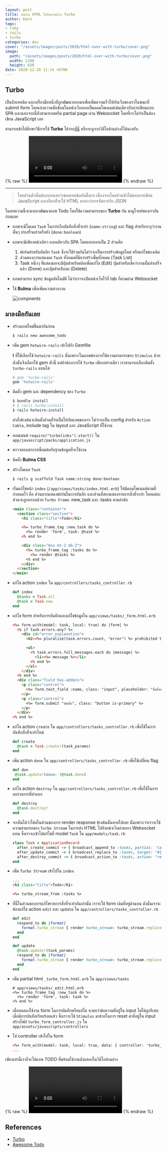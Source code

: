 ```yaml
---
layout: post
title: ส่งผ่าน HTML ไปยังแอพด้วย Turbo
author: Karn
tags:
- ruby
- rails
- turbo
categories: dev
cover: "/assets/images/posts/2020/html-over-with-turbo/cover.png"
image:
  path: "/assets/images/posts/2020/html-over-with-turbo/cover.png"
  width: 1200
  height: 630
date: 2020-12-28 11:14 +0700
---
```

## Turbo
เป็นอีกเทคนิค และเครื่องมือหนึ่งที่ถูกพัฒนาออกมาเพื่อเพิ่มความเร็วให้กับเว็บของเราในขณะที่ submit form โดยแบ่งความซับซ้อนในหน้าเว็บออกเป็นคอมโพเนนต์เช่นเดียวกับการเขียนแบบ SPA และนอกจากนี้ยังสามารถสตรีม partial page ผ่าน Websocket โดยที่เราไม่จำเป็นต้องเขียน JavaScript เลย<!--more-->

สามารถเข้าไปศึกษาวิธีการใช้ **Turbo** ได้จาก[ที่นี่](https://turbo.hotwire.dev) หรือจะดูจากวิดีโอด้านล่างก็ได้นะครับ

{% raw %}
<video controls playsinline>
  <source src="https://s3.amazonaws.com/hotwire.dev/hotwire-screencast.mp4" type="video/mp4">
</video>
{% endraw %}

---
> โดยส่วนตัวนั้นต้องบอกเลยว่าชอบเทคนิคอันนี้มาก เนื่องจากโดยส่วนตัวไม่ชอบการเขียน JavaScript และเลือกที่จะใช้ HTML มากกว่าการจัดการกับ JSON

ในบทความนี้จะมาลองพัฒนาแอพ Todo โดยใช้ความสามารถของ **Turbo** กัน มาดูโจทย์ของเรากันก่อนเลย
- แอพจะมีโมเดล `Task` ในการเก็บบันทึกสิ่งที่จะทำ (`name:string`) และ flag สำหรับระบุว่างานนั้นๆ ทำเสร็จแล้วหรือยัง (`done:boolean`)
- แอพจะมีเพียงหน้าเดียว แบบเดียวกับ SPA โดยแยกออกเป็น 2 ส่วนคือ
  1. ฟอร์มสำหรับบันทึก `Task` ซึ่งจะใช้ร่วมกันไม่ว่าจะเป็นการสร้างข้อมูลใหม่ หรือแก้ไขของเดิม
  2. ส่วนของการแสดงผล `Task` ทั้งหมดที่มีการสร้างขึ้นทั้งหมด (Task List)
  3. Task หนึ่งๆ ที่แสดงผลจะมีปุ่มสำหรับคลิกเพื่อแก้ไข (Edit) ปุ่มสำหรับเช็คว่างานนั้นทำเสร็จแล้ว (Done) และปุ่มสำหรับลบ (Delete)
- แอพสามารถ sync ข้อมูลอัตโนมัติ ไม่ว่าเราจะเปิดหน้าเว็บไว้กี่ tab ก็ตามผ่าน Websocket
- ใช้ **Bulma** เพื่อเพิ่มความสวยงาม

  ![compnents](/assets/images/posts/2020/html-over-with-turbo/components.png)

## มาลงมือกันเลย
- สร้างแอพใหม่ขึ้นมากันก่อน


  ```bash
  $ rails new awesome_todo
  ```

- เพิ่ม gem `hotwire-rails` เข้าไปยัง Gemfile

    ❗️ ที่ใช้เลือกใช้ `hotwire-rails` นั้นเพราะในแอพต้องการใช้ความสามารถของ `Stimulus` ด้วยดังนั้นจึงเลือกใช้ gem ตัวนี้ แต่ถ้าต้องการใช้ `Turbo` เพียงอย่างเดียว เราสามารถเลือกติดตั้ง `turbo-rails` แทนได้

  ```ruby
  # gem 'turbo-rails'
  gem 'hotwire-rails'
  ```

- ติดตั้ง gem และ dependency ของ `Turbo`

  ```bash
  $ bundle install
  # $ rails turbo:install
  $ rails hotwire:install
  ```


    คำสั่งข้างต้นจะติดตั้งส่วนที่จำเป็นให้กับแอพของเรา ไม่ว่าจะเป็น config สำหรับ `Action Cable`, include tag ใน layout และ JavaScript ที่ใช้งาน


- คอมเมนต์ `require("turbolinks").start()` ใน `app/javascript/packs/application.js`
- ตรวจสอบค่าการเชื่อมต่อกับฐานข้อมูลที่จะใช้งาน
- ติดตั้ง **Bulma CSS**
- สร้างโมเดล `Task`

  ```bash
  $ rails g scaffold Task name:string done:boolean
  ```

- เริ่มแก้ไขหน้า `index` (`/app/views/tasks/index.html.erb`) ให้มีคอมโพเนนต์ตามที่กำหนดไว้ คือ ส่วนแรกแสดงฟอร์มในการบันทึก และส่วนที่สองแสดงรายการสิ่งที่จะทำ โดยแต่ละส่วนจะถูกครอบด้วย `Turbo Frame` :new_task และ :tasks ตามลำดับ

  ```html
  <main class="container">
    <section class="section">
      <h1 class="title">Todo</h1>

      <%= turbo_frame_tag :new_task do %>
        <%= render 'form', task: @task %>
      <% end %>

      <div class="box mt-2 mb-2">
        <%= turbo_frame_tag :tasks do %>
          <%= render @tasks %>
        <% end %>
      </div>
    </section>
  </main>
  ```

- แก้ไข action `index` ใน `app/controllers/tasks_controller.rb`

  ```ruby
  def index
    @tasks = Task.all
    @task = Task.new
  end
  ```

- แก้ไข form สำหรับการบันทึกและแก้ไขข้อมูลใน `app/views/tasks/_form.html.erb`
  
  ```html
  <%= form_with(model: task, local: true) do |form| %>
    <% if task.errors.any? %>
      <div id="error_explanation">
        <h2><%= pluralize(task.errors.count, "error") %> prohibited this task from being saved:</h2>

        <ul>
          <% task.errors.full_messages.each do |message| %>
            <li><%= message %></li>
          <% end %>
        </ul>
      </div>
    <% end %>
    <div class="field has-addons">
      <p class="control">
        <%= form.text_field :name, class: "input", placeholder: "สิ่งที่จะทำ" %>
      </p>
      <p class="control">
        <%= form.submit "บันทึก", class: "button is-primary" %>
      </p>
    </div>
  <% end %>
  ```

- แก้ไข action `create` ใน `app/controllers/tasks_controller.rb` เพื่อใช้ในการบันทึกสิ่งที่จะทำใหม่

  ```ruby
  def create
    @task = Task.create!(task_params)
  end
  ```

- เพิ่ม action `done` ใน `app/controllers/tasks_controller.rb` เพื่อใช้เปลี่ยน flag

   ```ruby
   def don
    @task.update!(done: !@task.done)
  end
   ```

- แก้ไข action `destroy` ใน `app/controllers/tasks_controller.rb` เพื่อใช้ในการลบรายการที่ทำออก

  ```ruby
  def destroy
    @task.destroy!
  end
  ```

- จะเห็นได้ว่าโค้ดในส่วนของการ render response ข้างต้นนั้นหายไปเลย นั้นเพราะว่าเราจะใช้ความสามารถของ `Turbo Stream` ในการส่ง HTML ไปยังหน้าเว็บผ่านทาง Websocket แทน ซึ่งเราจะเข้าไปแก้ไขที่ model `Task` ใน `app/models/task.rb`

  ```ruby
  class Task < ApplicationRecord
    after_create_commit -> { broadcast_append_to :tasks, partial: 'tasks/task', locals: { task: self } }
    after_update_commit -> { broadcast_replace_to :tasks, target: "#{self.class.name.downcase}_#{id}", partial: 'tasks/task', locals: { task: self } }
    after_destroy_commit -> { broadcast_action_to :tasks, action: "remove", target: "#{self.class.name.downcase}_#{id}" }
  end
  ```

- เพิ่ม `Turbo Stream` เข้าไปใน `index`

  ```html
  ...
  <h1 class="title">Todo</h1>

  <%= turbo_stream_from :tasks %>
  ```

- ที่นี้ในส่วนของการแก้ไขรายการสิ่งที่จะทำอันเก่านั้น เราจะใช้ form เดิมที่อยู่ด้านบน ดังนั้นเราจะต้องแก้ไข action `edit` และ `update` ใน `app/controllers/tasks_controller.rb`

  ```ruby
  def edit
    respond_to do |format|
      format.turbo_stream { render turbo_stream: turbo_stream.replace(:new_task, partial: 'tasks/turbo_form', locals: { task: @task }) }
    end
  end

  def update
    @task.update!(task_params)
    respond_to do |format|
      format.turbo_stream { render turbo_stream: turbo_stream.replace(:new_task, partial: 'tasks/turbo_form', locals: { task: Task.new }) }
    end
  end
  ```

- เพิ่ม partial html `_turbo_form.html.erb` ใน `app/views/tasks` 

  ```erb
  # app/views/tasks/_edit.html.erb
  <%= turbo_frame_tag :new_task do %>
    <%= render 'form', task: task %>
  <% end %>
  ```

- เมื่อทดลองใช้งาน form ในการบันทึกหรือแก้ไข จะพบว่าข้อความที่อยู่ใน input ไม่ได้ถูกรีเซทเมื่อมีการบันทึกเรียบร้อยแล้ว ซึ่งเราจะใช้ `Stimulus` มาช่วยในการ reset ค่าที่อยู่ใน input สร้างไฟล์ `turbo_form_controller.js` ใน `app/assets/javascripts/controllers`


- ใส่ controller เข้าไปใน form

  ```html
  <%= form_with(model: task, local: true, data: { controller: 'turbo_form', action: "turbo:submit-end->turbo_form#reset" }) do |form| %>
  ...
  ```

เพียงเท่านี้เราก็จะได้แอพ ​TODO ที่พร้อมใช้งานดังแสดงในวิดีโอด้านล่าง

{% raw %}
<video controls playsinline>
  <source src="/assets/videos/awesome_todo.mov" type="video/mp4">
</video>
{% endraw %}

## References
- [Turbo](https://turbo.hotwire.dev/)
- [Awesome Todo](https://github.com/karn18/awesome_todo)
